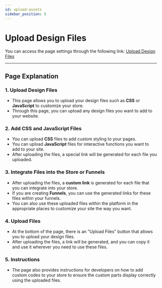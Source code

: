 ```yaml
---
id: upload-assets
sidebar_position: 9
---
```


# Upload Design Files

You can access the page settings through the following link: [Upload Design Files](https://app.easy-orders.net/#/upload-assets)

---

## Page Explanation

### 1. **Upload Design Files**

- This page allows you to upload your design files such as **CSS** or **JavaScript** to customize your store.
- Through this page, you can upload any design files you want to add to your website.

### 2. **Add CSS and JavaScript Files**

- You can upload **CSS** files to add custom styling to your pages.
- You can upload **JavaScript** files for interactive functions you want to add to your site.
- After uploading the files, a special link will be generated for each file you uploaded.

### 3. **Integrate Files into the Store or Funnels**

- After uploading the files, a **custom link** is generated for each file that you can integrate into your store.
- If you are creating **Funnels**, you can use the generated links for these files within your funnels.
- You can also use these uploaded files within the platform in the appropriate places to customize your site the way you want.

### 4. **Upload Files**

- At the bottom of the page, there is an "Upload Files" button that allows you to upload your design files.
- After uploading the files, a link will be generated, and you can copy it and use it wherever you need to use these files.

### 5. **Instructions**

- The page also provides instructions for developers on how to add custom codes to your store to ensure the custom parts display correctly using the uploaded files.
